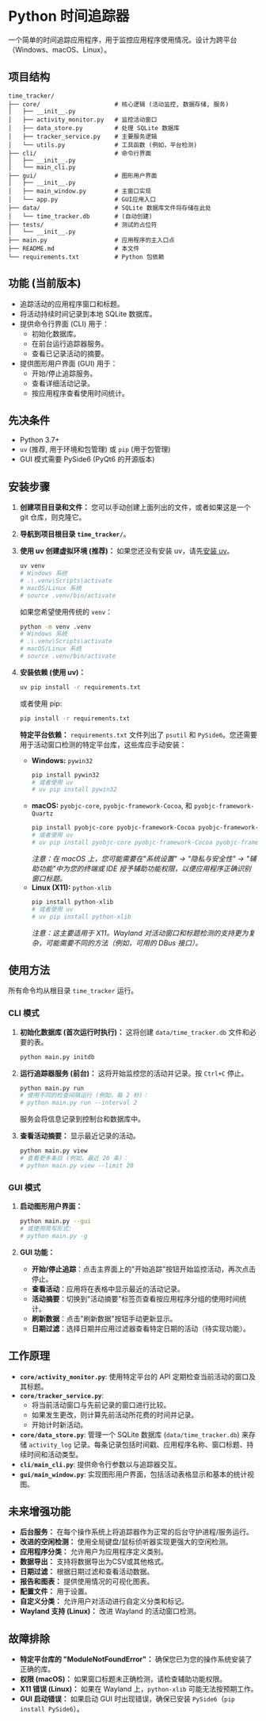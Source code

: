 # Python 时间追踪器

一个简单的时间追踪应用程序，用于监控应用程序使用情况。设计为跨平台（Windows、macOS、Linux）。

## 项目结构

```
time_tracker/
├── core/                     # 核心逻辑 (活动监控, 数据存储, 服务)
│   ├── __init__.py
│   ├── activity_monitor.py   # 监控活动窗口
│   ├── data_store.py         # 处理 SQLite 数据库
│   ├── tracker_service.py    # 主要服务逻辑
│   └── utils.py              # 工具函数 (例如，平台检测)
├── cli/                      # 命令行界面
│   ├── __init__.py
│   └── main_cli.py
├── gui/                      # 图形用户界面
│   ├── __init__.py
│   ├── main_window.py        # 主窗口实现
│   └── app.py                # GUI应用入口
├── data/                     # SQLite 数据库文件将存储在此处
│   └── time_tracker.db       # (自动创建)
├── tests/                    # 测试的占位符
│   └── __init__.py
├── main.py                   # 应用程序的主入口点
├── README.md                 # 本文件
└── requirements.txt          # Python 包依赖
```

## 功能 (当前版本)

*   追踪活动的应用程序窗口和标题。
*   将活动持续时间记录到本地 SQLite 数据库。
*   提供命令行界面 (CLI) 用于：
    *   初始化数据库。
    *   在前台运行追踪器服务。
    *   查看已记录活动的摘要。
*   提供图形用户界面 (GUI) 用于：
    *   开始/停止追踪服务。
    *   查看详细活动记录。
    *   按应用程序查看使用时间统计。

## 先决条件

*   Python 3.7+
*   `uv` (推荐, 用于环境和包管理) 或 `pip` (用于包管理)
*   GUI 模式需要 PySide6 (PyQt6 的开源版本)

## 安装步骤

1.  **创建项目目录和文件：**
    您可以手动创建上面列出的文件，或者如果这是一个 git 仓库，则克隆它。

2.  **导航到项目根目录 `time_tracker/`**。

3.  **使用 uv 创建虚拟环境 (推荐)：**
    如果您还没有安装 uv，请先[安装 uv](https://github.com/astral-sh/uv#installation)。
    ```bash
    uv venv
    # Windows 系统
    # .\.venv\Scripts\activate
    # macOS/Linux 系统
    # source .venv/bin/activate
    ```
    如果您希望使用传统的 `venv`：
    ```bash
    python -m venv .venv 
    # Windows 系统
    # .\.venv\Scripts\activate
    # macOS/Linux 系统
    # source .venv/bin/activate
    ```

4.  **安装依赖 (使用 uv)：**
    ```bash
    uv pip install -r requirements.txt
    ```
    或者使用 pip:
    ```bash
    pip install -r requirements.txt
    ```
    **特定平台依赖：**
    `requirements.txt` 文件列出了 `psutil` 和 `PySide6`。您还需要用于活动窗口检测的特定平台库，这些库应手动安装：
    *   **Windows:** `pywin32`
        ```bash
        pip install pywin32
        # 或者使用 uv
        # uv pip install pywin32
        ```
    *   **macOS:** `pyobjc-core`, `pyobjc-framework-Cocoa`, 和 `pyobjc-framework-Quartz`
        ```bash
        pip install pyobjc-core pyobjc-framework-Cocoa pyobjc-framework-Quartz
        # 或者使用 uv
        # uv pip install pyobjc-core pyobjc-framework-Cocoa pyobjc-framework-Quartz
        ```
        *注意：在 macOS 上，您可能需要在"系统设置" -> "隐私与安全性" -> "辅助功能"中为您的终端或 IDE 授予辅助功能权限，以便应用程序正确识别窗口标题。*
    *   **Linux (X11):** `python-xlib`
        ```bash
        pip install python-xlib
        # 或者使用 uv
        # uv pip install python-xlib
        ```
        *注意：这主要适用于 X11。Wayland 对活动窗口和标题检测的支持更为复杂，可能需要不同的方法（例如，可用的 DBus 接口）。*

## 使用方法

所有命令均从根目录 `time_tracker` 运行。

### CLI 模式

1.  **初始化数据库 (首次运行时执行)：**
    这将创建 `data/time_tracker.db` 文件和必要的表。
    ```bash
    python main.py initdb
    ```

2.  **运行追踪器服务 (前台)：**
    这将开始监控您的活动并记录。按 `Ctrl+C` 停止。
    ```bash
    python main.py run
    # 使用不同的检查间隔运行 (例如，每 2 秒)：
    # python main.py run --interval 2
    ```
    服务会将信息记录到控制台和数据库中。

3.  **查看活动摘要：**
    显示最近记录的活动。
    ```bash
    python main.py view
    # 查看更多条目 (例如，最近 20 条)：
    # python main.py view --limit 20
    ```

### GUI 模式

1.  **启动图形用户界面：**
    ```bash
    python main.py --gui
    # 或使用简写形式:
    # python main.py -g
    ```

2.  **GUI 功能：**
    *   **开始/停止追踪**：点击主界面上的"开始追踪"按钮开始监控活动，再次点击停止。
    *   **查看活动**：应用将在表格中显示最近的活动记录。
    *   **活动摘要**：切换到"活动摘要"标签页查看按应用程序分组的使用时间统计。
    *   **刷新数据**：点击"刷新数据"按钮手动更新显示。
    *   **日期过滤**：选择日期并应用过滤器查看特定日期的活动（待实现功能）。

## 工作原理

*   **`core/activity_monitor.py`**: 使用特定平台的 API 定期检查当前活动的窗口及其标题。
*   **`core/tracker_service.py`**:
    *   将当前活动窗口与先前记录的窗口进行比较。
    *   如果发生更改，则计算先前活动所花费的时间并记录。
    *   开始计时新活动。
*   **`core/data_store.py`**: 管理一个 SQLite 数据库 (`data/time_tracker.db`) 来存储 `activity_log` 记录。每条记录包括时间戳、应用程序名称、窗口标题、持续时间和活动类型。
*   **`cli/main_cli.py`**: 提供命令行参数以与追踪器交互。
*   **`gui/main_window.py`**: 实现图形用户界面，包括活动表格显示和基本的统计视图。

## 未来增强功能

*   **后台服务：** 在每个操作系统上将追踪器作为正常的后台守护进程/服务运行。
*   **改进的空闲检测：** 使用全局键盘/鼠标侦听器实现更强大的空闲检测。
*   **应用程序分类：** 允许用户为应用程序定义类别。
*   **数据导出：** 支持将数据导出为CSV或其他格式。
*   **日期过滤：** 根据日期过滤和查看活动数据。
*   **报告和图表：** 提供使用情况的可视化图表。
*   **配置文件：** 用于设置。
*   **自定义分类：** 允许用户对活动进行自定义分类和标记。
*   **Wayland 支持 (Linux)：** 改进 Wayland 的活动窗口检测。

## 故障排除

*   **特定平台库的 "ModuleNotFoundError"：** 确保您已为您的操作系统安装了正确的库。
*   **权限 (macOS)：** 如果窗口标题未正确检测，请检查辅助功能权限。
*   **X11 错误 (Linux)：** 如果在 Wayland 上，`python-xlib` 可能无法按预期工作。
*   **GUI 启动错误：** 如果启动 GUI 时出现错误，确保已安装 `PySide6`（`pip install PySide6`）。 